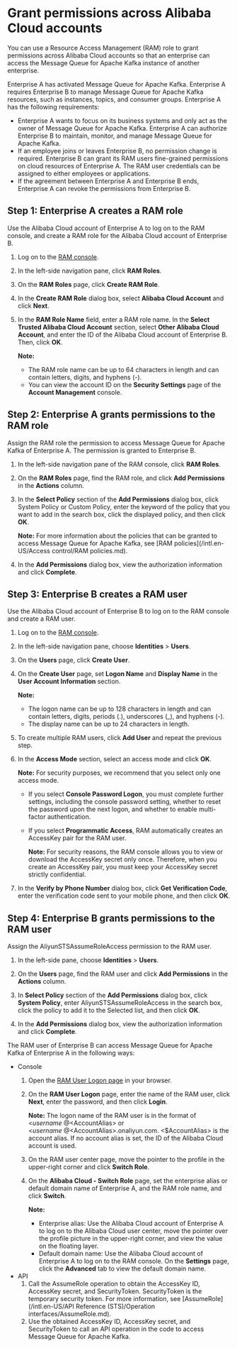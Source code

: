 # Grant permissions across Alibaba Cloud accounts

You can use a Resource Access Management \(RAM\) role to grant permissions across Alibaba Cloud accounts so that an enterprise can access the Message Queue for Apache Kafka instance of another enterprise.

Enterprise A has activated Message Queue for Apache Kafka. Enterprise A requires Enterprise B to manage Message Queue for Apache Kafka resources, such as instances, topics, and consumer groups. Enterprise A has the following requirements:

-   Enterprise A wants to focus on its business systems and only act as the owner of Message Queue for Apache Kafka. Enterprise A can authorize Enterprise B to maintain, monitor, and manage Message Queue for Apache Kafka.
-   If an employee joins or leaves Enterprise B, no permission change is required. Enterprise B can grant its RAM users fine-grained permissions on cloud resources of Enterprise A. The RAM user credentials can be assigned to either employees or applications.
-   If the agreement between Enterprise A and Enterprise B ends, Enterprise A can revoke the permissions from Enterprise B.

## Step 1: Enterprise A creates a RAM role

Use the Alibaba Cloud account of Enterprise A to log on to the RAM console, and create a RAM role for the Alibaba Cloud account of Enterprise B.

1.  Log on to the [RAM console](https://ram.console.aliyun.com/?spm=a2c4g.11186623.2.12.50234772TAoqT9).

2.  In the left-side navigation pane, click **RAM Roles**.

3.  On the **RAM Roles** page, click **Create RAM Role**.

4.  In the **Create RAM Role** dialog box, select **Alibaba Cloud Account** and click **Next**.

5.  In the **RAM Role Name** field, enter a RAM role name. In the **Select Trusted Alibaba Cloud Account** section, select **Other Alibaba Cloud Account**, and enter the ID of the Alibaba Cloud account of Enterprise B. Then, click **OK**.

    **Note:**

    -   The RAM role name can be up to 64 characters in length and can contain letters, digits, and hyphens \(-\).
    -   You can view the account ID on the **Security Settings** page of the **Account Management** console.

## Step 2: Enterprise A grants permissions to the RAM role

Assign the RAM role the permission to access Message Queue for Apache Kafka of Enterprise A. The permission is granted to Enterprise B.

1.  In the left-side navigation pane of the RAM console, click **RAM Roles**.

2.  On the **RAM Roles** page, find the RAM role, and click **Add Permissions** in the **Actions** column.

3.  In the **Select Policy** section of the **Add Permissions** dialog box, click System Policy or Custom Policy, enter the keyword of the policy that you want to add in the search box, click the displayed policy, and then click **OK**.

    **Note:** For more information about the policies that can be granted to access Message Queue for Apache Kafka, see [RAM policies](/intl.en-US/Access control/RAM policies.md).

4.  In the **Add Permissions** dialog box, view the authorization information and click **Complete**.


## Step 3: Enterprise B creates a RAM user

Use the Alibaba Cloud account of Enterprise B to log on to the RAM console and create a RAM user.

1.  Log on to the [RAM console](http://ram.console.aliyun.com).

2.  In the left-side navigation pane, choose **Identities** \> **Users**.

3.  On the **Users** page, click **Create User**.

4.  On the **Create User** page, set **Logon Name** and **Display Name** in the **User Account Information** section.

    **Note:**

    -   The logon name can be up to 128 characters in length and can contain letters, digits, periods \(.\), underscores \(\_\), and hyphens \(-\).
    -   The display name can be up to 24 characters in length.
5.  To create multiple RAM users, click **Add User** and repeat the previous step.

6.  In the **Access Mode** section, select an access mode and click **OK**.

    **Note:** For security purposes, we recommend that you select only one access mode.

    -   If you select **Console Password Logon**, you must complete further settings, including the console password setting, whether to reset the password upon the next logon, and whether to enable multi-factor authentication.
    -   If you select **Programmatic Access**, RAM automatically creates an AccessKey pair for the RAM user.

        **Note:** For security reasons, the RAM console allows you to view or download the AccessKey secret only once. Therefore, when you create an AccessKey pair, you must keep your AccessKey secret strictly confidential.

7.  In the **Verify by Phone Number** dialog box, click **Get Verification Code**, enter the verification code sent to your mobile phone, and then click **OK**.


## Step 4: Enterprise B grants permissions to the RAM user

Assign the AliyunSTSAssumeRoleAccess permission to the RAM user.

1.  In the left-side pane, choose **Identities** \> **Users**.

2.  On the **Users** page, find the RAM user and click **Add Permissions** in the **Actions** column.

3.  In **Select Policy** section of the **Add Permissions** dialog box, click **System Policy**, enter AliyunSTSAssumeRoleAccess in the search box, click the policy to add it to the Selected list, and then click **OK**.

4.  In the **Add Permissions** dialog box, view the authorization information and click **Complete**.


The RAM user of Enterprise B can access Message Queue for Apache Kafka of Enterprise A in the following ways:

-   Console
    1.  Open the [RAM User Logon page](https://signin.aliyun.com/login.htm) in your browser.
    2.  On the **RAM User Logon** page, enter the name of the RAM user, click **Next**, enter the password, and then click **Login**.

        **Note:** The logon name of the RAM user is in the format of <$username\>@<$AccountAlias\> or <$username\>@<$AccountAlias\>.onaliyun.com. <$AccountAlias\> is the account alias. If no account alias is set, the ID of the Alibaba Cloud account is used.

    3.  On the RAM user center page, move the pointer to the profile in the upper-right corner and click **Switch Role**.
    4.  On the **Alibaba Cloud - Switch Role** page, set the enterprise alias or default domain name of Enterprise A, and the RAM role name, and click **Switch**.

        **Note:**

        -   Enterprise alias: Use the Alibaba Cloud account of Enterprise A to log on to the Alibaba Cloud user center, move the pointer over the profile picture in the upper-right corner, and view the value on the floating layer.
        -   Default domain name: Use the Alibaba Cloud account of Enterprise A to log on to the RAM console. On the **Settings** page, click the **Advanced** tab to view the default domain name.
-   API
    1.  Call the AssumeRole operation to obtain the AccessKey ID, AccessKey secret, and SecurityToken. SecurityToken is the temporary security token. For more information, see [AssumeRole](/intl.en-US/API Reference (STS)/Operation interfaces/AssumeRole.md).
    2.  Use the obtained AccessKey ID, AccessKey secret, and SecurityToken to call an API operation in the code to access Message Queue for Apache Kafka.

